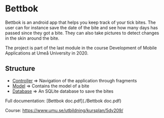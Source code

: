 # Bettbok

Bettbok is an android app that helps you keep track of your tick bites. The user can for instance save the date of the bite and see how many days has passed since they got a bite. They can also take pictures to detect changes in the skin around the bite.

The project is part of the last module in the course Development of Mobile Applications at Umeå University in 2020.

## Structure
* [Controller](./app/src/main/java/se/umu/saha5924/bettbok/controller) => Navigation of the application through fragments
* [Model](./app/src/main/java/se/umu/saha5924/bettbok/model) => Contains the model of a bite
* [Database](./app/src/main/java/se/umu/saha5924/bettbok/database) => An SQLite database to save the bites

Full documentation: [Bettbok doc.pdf](./Bettbok doc.pdf)

Course: https://www.umu.se/utbildning/kursplan/5dv209/
